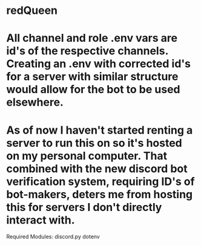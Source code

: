 # redQueen
# All channel and role .env vars are id's of the respective channels. Creating an .env with corrected id's for a server with similar structure would allow for the bot to be used elsewhere.
# As of now I haven't started renting a server to run this on so it's hosted on my personal computer. That combined with the new discord bot verification system, requiring ID's of bot-makers, deters me from hosting this for servers I don't directly interact with.

Required Modules:
discord.py
dotenv
